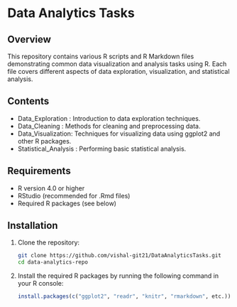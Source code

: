 # Data Analytics Tasks

## Overview
This repository contains various R scripts and R Markdown files demonstrating common data visualization and analysis tasks using R. Each file covers different aspects of data exploration, visualization, and statistical analysis.

## Contents
- Data_Exploration : Introduction to data exploration techniques.
- Data_Cleaning : Methods for cleaning and preprocessing data.
- Data_Visualization: Techniques for visualizing data using ggplot2 and other R packages.
- Statistical_Analysis : Performing basic statistical analysis.

## Requirements
- R version 4.0 or higher
- RStudio (recommended for .Rmd files)
- Required R packages (see below)

## Installation
1. Clone the repository:
    ```bash
    git clone https://github.com/vishal-git21/DataAnalyticsTasks.git
    cd data-analytics-repo
    ```

2. Install the required R packages by running the following command in your R console:
    ```R
    install.packages(c("ggplot2", "readr", "knitr", "rmarkdown", etc.))

